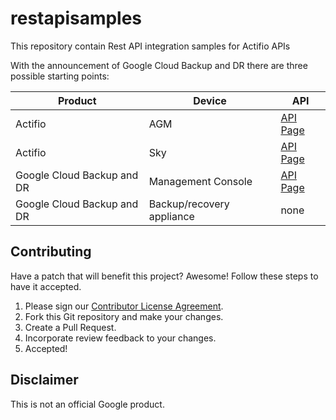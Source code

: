 # restapisamples
This repository contain Rest API integration samples for Actifio APIs

With the announcement of Google Cloud Backup and DR there are three possible starting points:

| Product | Device | API
| ---- | ---- | --------
| Actifio | AGM  | [API Page](https://github.com/Actifio/restapisamples/blob/main/AGMAPI.md)  
| Actifio | Sky | [API Page](https://github.com/Actifio/restapisamples/blob/main/ApplianceAPI.md)
| Google Cloud Backup and DR | Management Console |  [API Page](https://github.com/Actifio/restapisamples/blob/main/Backup%20and%20DR.md)
| Google Cloud Backup and DR | Backup/recovery appliance |  none

## Contributing

Have a patch that will benefit this project? Awesome! Follow these steps to have
it accepted.

1.  Please sign our [Contributor License Agreement](CONTRIBUTING.md).
1.  Fork this Git repository and make your changes.
1.  Create a Pull Request.
1.  Incorporate review feedback to your changes.
1.  Accepted!

## Disclaimer
This is not an official Google product.
